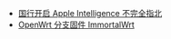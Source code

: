 - [国行开启 Apple Intelligence 不完全指北](https://app.affine.pro/share/6f68b56f-bd65-4aa0-97e0-8eb2fb7d659e/xgU4R6saWS8Gr4lsNHMzM)
- [OpenWrt 分支固件 ImmortalWrt](https://kzpu.com/archives/5640.html)